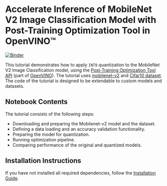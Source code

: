 # Accelerate Inference of MobileNet V2 Image Classification Model with Post-Training Optimization Tool in OpenVINO™
[![Binder](https://mybinder.org/badge_logo.svg)](https://mybinder.org/v2/gh/openvinotoolkit/openvino_notebooks/HEAD?labpath=notebooks%2F113-image-classification-quantization%2F113-image-classification-quantization.ipynb)

This tutorial demonstrates how to apply `INT8` quantization to the
MobileNet V2 Image Classification model, using the 
[Post-Training Optimization Tool API](https://docs.openvino.ai/latest/pot_compression_api_README.html)
(part of [OpenVINO](https://docs.openvino.ai/)). The tutorial uses [mobilenet-v2](https://pytorch.org/vision/stable/_modules/torchvision/models/mobilenetv2.html) and [Cifar10 dataset](https://www.cs.toronto.edu/~kriz/cifar.html).
The code of the tutorial is designed to be extendable to custom models and
datasets. 

## Notebook Contents

The tutorial consists of the following steps:

* Downloading and preparing the Mobilenet-v2 model and the dataset.
* Defining a data loading and an accuracy validation functionality.
* Preparing the model for quantization.
* Running optimization pipeline.
* Comparing performance of the original and quantized models.

## Installation Instructions

If you have not installed all required dependencies, follow the [Installation Guide](../../README.md).
